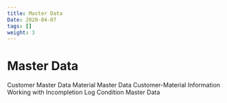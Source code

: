 ```yaml
---
title: Master Data
Date: 2020-04-07
tags: []
weight: 3
---
```


# Master Data

Customer Master Data
Material Master Data
Customer-Material Information
Working with Incompletion Log
Condition Master Data
